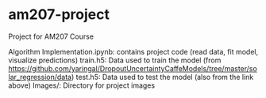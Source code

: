 # am207-project
Project for AM207 Course

Algorithm Implementation.ipynb:  contains project code (read data, fit model, visualize predictions)
train.h5: Data used to train the model (from https://github.com/yaringal/DropoutUncertaintyCaffeModels/tree/master/solar_regression/data)
test.h5: Data used to test the model (also from the link above)
Images/: Directory for project images
